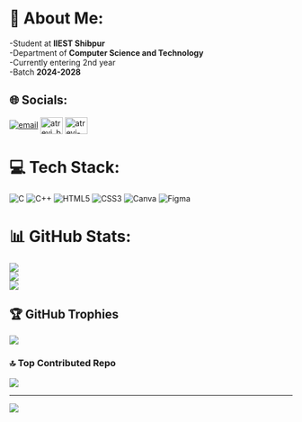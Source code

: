 # 💫 About Me:
-Student at **IIEST Shibpur**<br>-Department of **Computer Science and Technology**<br>-Currently entering 2nd year<br>-Batch **2024-2028**


## 🌐 Socials:
[![email](https://img.shields.io/badge/Email-D14836?logo=gmail&logoColor=white)](mailto:atreyi.biswas@outlook.com) 
<a href="https://dev.to/atreyi_biswas" target="blank"><img align="center" src="https://raw.githubusercontent.com/rahuldkjain/github-profile-readme-generator/master/src/images/icons/Social/devto.svg" alt="atreyi_biswas" height="30" width="40" /></a>
<a href="https://linkedin.com/in/atreyi-biswas-0269a309" target="blank"><img align="center" src="https://raw.githubusercontent.com/rahuldkjain/github-profile-readme-generator/master/src/images/icons/Social/linked-in-alt.svg" alt="atreyi-biswas-0269a309" height="30" width="40" /></a>
</p>

# 💻 Tech Stack:
![C](https://img.shields.io/badge/c-%2300599C.svg?style=for-the-badge&logo=c&logoColor=white) ![C++](https://img.shields.io/badge/c++-%2300599C.svg?style=for-the-badge&logo=c%2B%2B&logoColor=white) ![HTML5](https://img.shields.io/badge/html5-%23E34F26.svg?style=for-the-badge&logo=html5&logoColor=white) ![CSS3](https://img.shields.io/badge/css3-%231572B6.svg?style=for-the-badge&logo=css3&logoColor=white) ![Canva](https://img.shields.io/badge/Canva-%2300C4CC.svg?style=for-the-badge&logo=Canva&logoColor=white) ![Figma](https://img.shields.io/badge/figma-%23F24E1E.svg?style=for-the-badge&logo=figma&logoColor=white)


# 📊 GitHub Stats:
![](https://github-readme-stats.vercel.app/api?username=atreyi-biswas&theme=dark&hide_border=false&include_all_commits=false&count_private=false)<br/>
![](https://nirzak-streak-stats.vercel.app/?user=atreyi-biswas&theme=dark&hide_border=false)<br/>
![](https://github-readme-stats.vercel.app/api/top-langs/?username=atreyi-biswas&theme=dark&hide_border=false&include_all_commits=false&count_private=false&layout=compact)

## 🏆 GitHub Trophies
![](https://github-profile-trophy.vercel.app/?username=atreyi-biswas&theme=radical&no-frame=false&no-bg=true&margin-w=4)

### 🔝 Top Contributed Repo
![](https://github-contributor-stats.vercel.app/api?username=atreyi-biswas&limit=5&theme=dark&combine_all_yearly_contributions=true)

---
[![](https://visitcount.itsvg.in/api?id=atreyi-biswas&icon=0&color=0)](https://visitcount.itsvg.in)

<!-- Proudly created with GPRM ( https://gprm.itsvg.in ) -->
